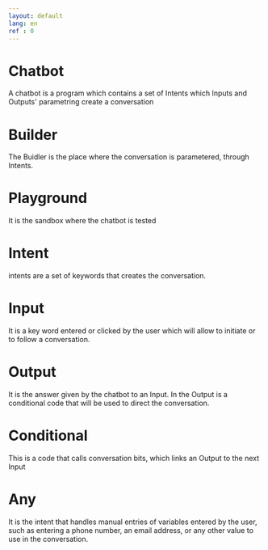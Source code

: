 ```yaml
---
layout: default
lang: en
ref : 0
---
```

# Chatbot
A chatbot is a program which contains a set of Intents which Inputs and Outputs' parametring create a conversation


# Builder

The Buidler is the place where the conversation is parametered, through Intents.



# Playground
It is the sandbox where the chatbot is tested

# Intent
intents are a set of keywords that creates the conversation.

# Input
It is a key word entered or clicked by the user which will allow to initiate or to follow a conversation.

# Output

It is the answer given by the chatbot to an Input. In the Output is a conditional code that will be used to direct the conversation.


# Conditional
This is a code that calls conversation bits, which links an Output to the next Input


# Any
It is the intent that handles manual entries of variables entered by the user, such as entering a phone number, an email address, or any other value to use in the conversation.